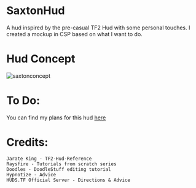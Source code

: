 # SaxtonHud
A hud inspired by the pre-casual TF2 Hud with some personal touches. I created a mockup in CSP based on what I want to do.

# Hud Concept
![saxtonconcept](https://user-images.githubusercontent.com/119419064/207041937-cb40211c-a39a-4210-b9ae-cd6fcceda920.png)

# To Do:
You can find my plans for this hud [here](/TODO)

# Credits:  
```
Jarate King - TF2-Hud-Reference
Raysfire - Tutorials from scratch series
Doodles - DoodleStuff editing tutorial
Hypnotize - Advice
HUDS.TF Official Server - Directions & Advice
```

